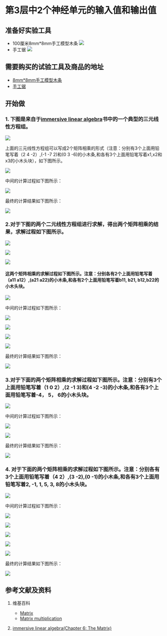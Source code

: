 ﻿# 第3层中2个神经单元的输入值和输出值

## 准备好实验工具

- 100厘米8mm*8mm手工模型木条
![](/images/体验神经网络中的数学原理/第3层中2个神经单元的输入值和输出值8mm手工模型木条.jpg)
- 手工锯
![](/images/体验神经网络中的数学原理/第3层中2个神经单元的输入值和输出值手工锯.jpg)

## 需要购买的试验工具及商品的地址

- [8mm*8mm手工模型木条](https://item.taobao.com/item.htm?spm=a1z09.2.0.0.7f642e8dJTGJWM&id=543446811425&_u=3c6ncud14e3)
- [手工锯](https://detail.tmall.com/item.htm?id=525869238835&spm=a1z09.2.0.0.46d82e8dlFtmf6&_u=qc6ncud3ffd)

## 开始做

### 1. 下图是来自于[immersive linear algebra](http://immersivemath.com/ila/ch05_gausselim/ch05.html)书中的一个典型的三元线性方程组。

![](/images/体验神经网络中的数学原理/第3层中2个神经单元的输入值和输出值1a1.jpg)

上面的三元线性方程组可以写成2个矩阵相乘的形式（注意：分别有3个上面用铅笔写着（2 4 -2）,(-1 -7 2)和(0 3 -6)的小木条,和各有3个上面用铅笔写着x1,x2和x3的小木头块），如下图所示。

![](/images/体验神经网络中的数学原理/第3层中2个神经单元的输入值和输出值1a2.jpg)

中间的计算过程如下图所示：

![](/images/体验神经网络中的数学原理/第3层中2个神经单元的输入值和输出值1a3.jpg)

最终的计算结果如下图所示：

![](/images/体验神经网络中的数学原理/第3层中2个神经单元的输入值和输出值1a4.jpg)

### 2.对于下图的两个二元线性方程组进行求解，得出两个矩阵相乘的结果，求解过程如下图所示。

![](/images/体验神经网络中的数学原理/第3层中2个神经单元的输入值和输出值2a1-1.jpg)

![](/images/体验神经网络中的数学原理/第3层中2个神经单元的输入值和输出值2a1-2.jpg)

![](/images/体验神经网络中的数学原理/第3层中2个神经单元的输入值和输出值2a1-3.jpg)

#### 这两个矩阵相乘的求解过程如下图所示。注意：分别各有2个上面用铅笔写着（a11 a12）,(a21 a22)的小木条,和各有2个上面用铅笔写着b11, b21, b12,b22的小木头块。

![](/images/体验神经网络中的数学原理/第3层中2个神经单元的输入值和输出值2a2.jpg)

中间的计算过程如下图所示：

![](/images/体验神经网络中的数学原理/第3层中2个神经单元的输入值和输出值2a3.jpg)

![](/images/体验神经网络中的数学原理/第3层中2个神经单元的输入值和输出值2a4.jpg)

![](/images/体验神经网络中的数学原理/第3层中2个神经单元的输入值和输出值2a5.jpg)

![](/images/体验神经网络中的数学原理/第3层中2个神经单元的输入值和输出值2a6.jpg)

最终的计算结果如下图所示：

![](/images/体验神经网络中的数学原理/第3层中2个神经单元的输入值和输出值2a7.jpg)

### 3.对于下面的两个矩阵相乘的求解过程如下图所示。注意：分别有3个上面用铅笔写着（1 0 2）,(2 -1 3)和(4 -2 -3)的小木条,和各有3个上面用铅笔写着-4， 5， 6的小木头块。

![](/images/体验神经网络中的数学原理/第3层中2个神经单元的输入值和输出值3a1.jpg)

中间的计算过程如下图所示：

![](/images/体验神经网络中的数学原理/第3层中2个神经单元的输入值和输出值3a2.jpg)

![](/images/体验神经网络中的数学原理/第3层中2个神经单元的输入值和输出值3a3.jpg)

最终的计算结果如下图所示：

![](/images/体验神经网络中的数学原理/第3层中2个神经单元的输入值和输出值3a4.jpg)

### 4. 对于下面的两个矩阵相乘的求解过程如下图所示。注意：分别各有3个上面用铅笔写着（4 2）,(3 -2),(0 -1)的小木条,和各有3个上面用铅笔写着2, -1, 1, 5, 3, 8的小木头块。

![](/images/体验神经网络中的数学原理/第3层中2个神经单元的输入值和输出值4a1.jpg)

中间的计算过程如下图所示：

![](/images/体验神经网络中的数学原理/第3层中2个神经单元的输入值和输出值4a2.jpg)

![](/images/体验神经网络中的数学原理/第3层中2个神经单元的输入值和输出值4a3.jpg)

![](/images/体验神经网络中的数学原理/第3层中2个神经单元的输入值和输出值4a4.jpg)

![](/images/体验神经网络中的数学原理/第3层中2个神经单元的输入值和输出值4a5.jpg)

![](/images/体验神经网络中的数学原理/第3层中2个神经单元的输入值和输出值4a6.jpg)

最终的计算结果如下图所示：

![](/images/体验神经网络中的数学原理/第3层中2个神经单元的输入值和输出值4a7.jpg)

## 参考文献及资料

1. 维基百科
	- [Matrix](https://en.wikipedia.org/wiki/Matrix_(mathematics)) 
	- [Matrix multiplication](https://en.wikipedia.org/wiki/Matrix_multiplication) 

2. [immersive linear algebra(Chapter 6: The Matrix)](http://immersivemath.com/ila/ch06_matrices/ch06.html)